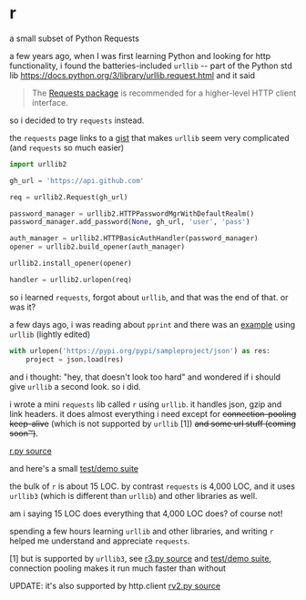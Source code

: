 # r
a small subset of Python Requests

a few years ago, when I was first learning Python and looking for http functionality, i found the batteries-included `urllib` -- part of the Python std lib
https://docs.python.org/3/library/urllib.request.html and it said
> The [Requests package](https://requests.readthedocs.io/en/master/) is recommended for a higher-level HTTP client interface.

so i decided to try `requests` instead.

the `requests` page links to a [gist](https://gist.github.com/kennethreitz/973705) that makes `urllib` seem very complicated (and `requests` so much easier)
```python
import urllib2

gh_url = 'https://api.github.com'

req = urllib2.Request(gh_url)

password_manager = urllib2.HTTPPasswordMgrWithDefaultRealm()
password_manager.add_password(None, gh_url, 'user', 'pass')

auth_manager = urllib2.HTTPBasicAuthHandler(password_manager)
opener = urllib2.build_opener(auth_manager)

urllib2.install_opener(opener)

handler = urllib2.urlopen(req)
```

so i learned `requests`, forgot about `urllib`, and that was the end of that. or was it?

a few days ago, i was reading about `pprint` and there was an [example](https://docs.python.org/3/library/pprint.html#example) using `urllib` (lightly edited)
```python
with urlopen('https://pypi.org/pypi/sampleproject/json') as res:
    project = json.load(res)
```

and i thought: "hey, that doesn't look too hard" and wondered if i should give `urllib` a second look. so i did.

i wrote a mini `requests` lib called `r` using `urllib`. it handles json, gzip and link headers.
it does almost everything i need except for ~~connection-pooling keep-alive~~ (which is not supported by `urllib` [1]) ~~and some url stuff (coming soon&trade;)~~.

[r.py source](r.py)

and here's a small [test/demo suite](test_r.py)

the bulk of `r` is about 15 LOC. by contrast `requests` is 4,000 LOC, and it uses `urllib3` (which is different than `urllib`) and other libraries as well.

am i saying 15 LOC does everything that 4,000 LOC does? of course not!

spending a few hours learning `urllib` and other libraries, and writing `r` helped me understand and appreciate `requests`.

[1] but is supported by `urllib3`, see [r3.py source](r3.py) and [test/demo suite](test_r3.py), connection pooling makes it run much faster than without

UPDATE: it's also supported by http.client [rv2.py source](rv2.py)
